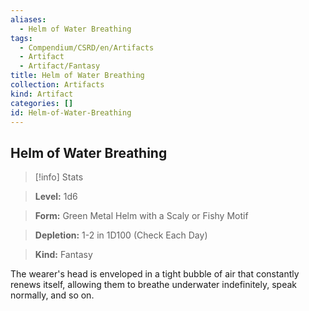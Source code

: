 ```yaml
---
aliases:
  - Helm of Water Breathing
tags:
  - Compendium/CSRD/en/Artifacts
  - Artifact
  - Artifact/Fantasy
title: Helm of Water Breathing
collection: Artifacts
kind: Artifact
categories: []
id: Helm-of-Water-Breathing
---
```

## Helm of Water Breathing    
>[!info] Stats    
> **Level:** 1d6    
> **Form:** Green Metal Helm with a Scaly or Fishy Motif    
> **Depletion:** 1-2 in 1D100 (Check Each Day)    
> **Kind:** Fantasy  
    
The wearer's head is enveloped in a tight bubble of air that constantly renews itself, allowing them to breathe underwater indefinitely, speak normally, and so on.
